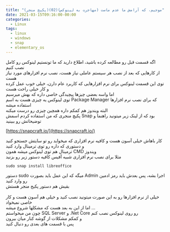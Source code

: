```yaml
---
title: "موجیم، که آرامش ما عدم ماست (مهاجرت به لینوکس)(02)(پکیج منجر)"
date: 2021-03-15T09:16:00-00:00
categories:
  - Linux
tags:
  - linux
  - windows
  - snap
  - elementary_os
---
```


اگه قسمت قبل رو مطالعه کرده باشید، اطلاع دارید که ما تونستیم لینوکس رو کامل نصب کنیم
<br />
از کارهایی که بعد از نصب هر سیستم عاملی نیاز هست، نصب نرم افزارهای مورد نیاز هست
<br />
توی این قسمت لینوکس برای نرم افزارهایی که کاربرد عام دارن، خیلی خوب عمل کرده و کار خیلی راحت هست
<br />
اما واسه بعضی چیزها پیچیدگی خاصی داره که بهش میرسیم
<br />
توی لینوکس یه چیزی هست به اسم Package Manager که برای نصب نرم افزارها استفاده میشه
<br />
البته ویندوز هم کمکم داره همچین چیزی رو درست میکنه
<br />
پکیچ منجری که من استفاده کردم اسمش Snap بود که از لینک زیر میتونید راهنما و توضیحاتش رو ببینید
<br />

[https://snapcraft.io/](https://snapcraft.io/)  

کار باهاش خیلی آسون هست و کافیه نرم افزاری که میخواید رو تو سایتش جستجو کنید و دستوری که داره رو توی ترمینال وارد کنید
<br />
ترمینال هم توی لینوکس میشه همون CMD ویندوز
<br />
مثلا برای نصب نرم افزاری شبیه آفیس کافیه دستور زیر رو بزنید
<br />

```shell
sudo snap install libreoffice
```

دستور sudo میگه که این عمل باید بصورت Admin اجرا بشه، پس بعدش باید رمز ادمین رو وارد کنید
<br />
بقیش هم دستور پکیج منجر هستش
<br />
<br />
خیلی از نرم افزارها رو به این صورت میتونید نصب کنید و خیلی هم آسون هست و کار خاصی نمیخواد
<br />
اما از این به بعد هست که مشکلها شروع میشه ...
<br />
چون من میخواستم SQL Server و .Net Core رو روی لینوکس نصب کنم
<br />
و کمکم مشکلات از گوشه کنار میان بیرون
<br />
پس با قسمت های بعدی رو دنبال کنید
